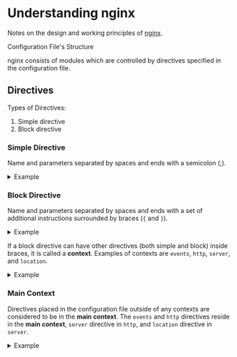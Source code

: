 # Understanding nginx

Notes on the design and working principles of [nginx](https://nginx.org).

<summary>Configuration File's Structure</summary>

nginx consists of modules which are controlled by directives specified in the configuration file.

## Directives

Types of Directives:
1. Simple directive
1. Block directive

### Simple Directive
Name and parameters separated by spaces and ends with a semicolon (;).

<details>
    <summary>Example</summary>

    worker_processes 1;

    user nobody nogroup;
    error_log /var/log/nginx/error.log warn;
    pid /var/run/nginx.pid;
</details>

### Block Directive
Name and parameters separated by spaces and ends with a set of additional instructions surrounded by braces (`{` and `}`).

<details>
    <summary>Example</summary>

    location / {
        try_files $uri @proxy_to_app;
    }
</details>

If a block directive can have other directives (both simple and block) inside braces, it is called a __context__. Examples of contexts are `events`, `http`, `server`, and `location`.

<details>
    <summary>Example</summary>

    events {
        worker_connections 768;
        multi_accept on;
    }
</details>

### Main Context

Directives placed in the configuration file outside of any contexts are considered to be in the __main context__. The `events` and `http` directives reside in the __main context__, `server` directive in `http`, and `location` directive in `server`.

<details>
    <summary>Example</summary>

    worker_processes 1;                             # main context

    http {                                          # main context
        server {                                    # context
            listen 80 default_server;
            return 444;
        }
    }
</details>
